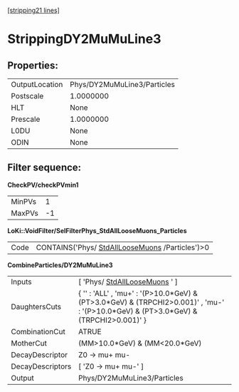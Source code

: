 [[stripping21 lines]](./stripping21-ew)

# StrippingDY2MuMuLine3

## Properties:

|                |                             |
|----------------|-----------------------------|
| OutputLocation | Phys/DY2MuMuLine3/Particles |
| Postscale      | 1.0000000                   |
| HLT            | None                        |
| Prescale       | 1.0000000                   |
| L0DU           | None                        |
| ODIN           | None                        |

## Filter sequence:

**CheckPV/checkPVmin1**

|        |     |
|--------|-----|
| MinPVs | 1   |
| MaxPVs | -1  |

**LoKi::VoidFilter/SelFilterPhys_StdAllLooseMuons_Particles**

|      |                                                                                    |
|------|------------------------------------------------------------------------------------|
| Code | CONTAINS('Phys/ [StdAllLooseMuons](./stripping21-stdallloosemuons) /Particles')\>0 |

**CombineParticles/DY2MuMuLine3**

|                  |                                                                                                                                              |
|------------------|----------------------------------------------------------------------------------------------------------------------------------------------|
| Inputs           | [ 'Phys/ [StdAllLooseMuons](./stripping21-stdallloosemuons) ' ]                                                                            |
| DaughtersCuts    | { '' : 'ALL' , 'mu+' : '(P\>10.0\*GeV) & (PT\>3.0\*GeV) & (TRPCHI2\>0.001)' , 'mu-' : '(P\>10.0\*GeV) & (PT\>3.0\*GeV) & (TRPCHI2\>0.001)' } |
| CombinationCut   | ATRUE                                                                                                                                        |
| MotherCut        | (MM\>10.0\*GeV) & (MM\<20.0\*GeV)                                                                                                            |
| DecayDescriptor  | Z0 -\> mu+ mu-                                                                                                                               |
| DecayDescriptors | [ 'Z0 -\> mu+ mu-' ]                                                                                                                       |
| Output           | Phys/DY2MuMuLine3/Particles                                                                                                                  |
